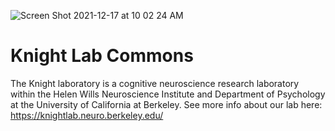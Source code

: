 
![Screen Shot 2021-12-17 at 10 02 24 AM](https://user-images.githubusercontent.com/32140411/146588318-ad59cc72-3c09-4e7b-9e9b-6ba7373e4b1f.png)



 # Knight Lab Commons

The Knight laboratory is a cognitive neuroscience research laboratory within the Helen Wills Neuroscience Institute and Department of Psychology at the University of California at Berkeley. See more info about our lab here: https://knightlab.neuro.berkeley.edu/


